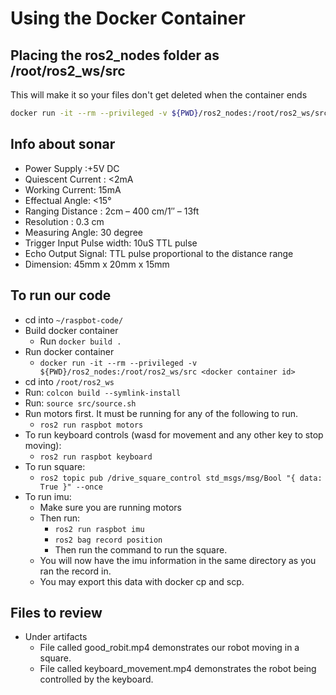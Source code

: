 # Using the Docker Container

## Placing the ros2_nodes folder as /root/ros2_ws/src

This will make it so your files don't get deleted when the container ends

```sh
docker run -it --rm --privileged -v ${PWD}/ros2_nodes:/root/ros2_ws/src humble
```


## Info about sonar

* Power Supply :+5V DC
* Quiescent Current : <2mA
* Working Current: 15mA
* Effectual Angle: <15°
* Ranging Distance : 2cm – 400 cm/1″ – 13ft
* Resolution : 0.3 cm
* Measuring Angle: 30 degree
* Trigger Input Pulse width: 10uS TTL pulse
* Echo Output Signal: TTL pulse proportional to the distance range
* Dimension: 45mm x 20mm x 15mm

## To run our code

- cd into ```~/raspbot-code/```
- Build docker container
  - Run ```docker build .```
- Run docker container
  - ```docker run -it --rm --privileged -v ${PWD}/ros2_nodes:/root/ros2_ws/src <docker container id>```
- cd into ```/root/ros2_ws```
- Run: ```colcon build --symlink-install```
- Run: ```source src/source.sh```
- Run motors first. It must be running for any of the following to run.
  - ```ros2 run raspbot motors```
- To run keyboard controls (wasd for movement and any other key to stop moving):
  - ```ros2 run raspbot keyboard```
- To run square:
  - ```ros2 topic pub /drive_square_control std_msgs/msg/Bool "{ data: True }" --once```
- To run imu:
  - Make sure you are running motors
  - Then run:
    - ```ros2 run raspbot imu```
    - ```ros2 bag record position```
    - Then run the command to run the square.
  - You will now have the imu information in the same directory as you ran the record in.
  - You may export this data with docker cp and scp.

## Files to review

- Under artifacts
  - File called good_robit.mp4 demonstrates our robot moving in a square.
  - File called keyboard_movement.mp4 demonstrates the robot being controlled by the keyboard.
